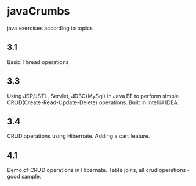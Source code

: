# javaCrumbs
java exercises according to topics


## 3.1
Basic Thread operations

## 3.3
Using JSP/JSTL, Servlet, JDBC(MySql) in Java EE to perform simple CRUD(Create-Read-Update-Delete) operations. Built in IntelliJ IDEA.


## 3.4
CRUD operations using Hibernate. Adding a cart feature.


## 4.1
Demo of CRUD operations in Hibernate. Table joins, all crud operations - good sample.
